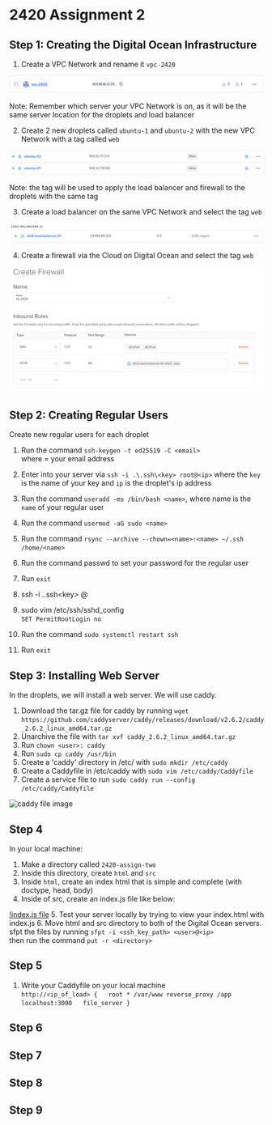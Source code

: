 # 2420 Assignment 2

## Step 1: Creating the Digital Ocean Infrastructure 

1. Create a VPC Network  and rename it `vpc-2420`

![VPC](/images/vpc-2420.png)

Note: Remember which server your VPC Network is on, as it will be the same server location for the droplets and load balancer  
  
2. Create 2 new droplets called `ubuntu-1` and `ubuntu-2` with the new VPC Network with a tag called `web`

![droplets](/images/droplets.png)

Note: the tag will be used to apply the load balancer and firewall to the droplets with the same tag

3. Create a load balancer on the same VPC Network and select the tag `web`

![load balancer](/images/loadbalancer.png)

4. Create a firewall via the Cloud on Digital Ocean and select the tag `web`

![firewall](/images/fw-2420.png)

## Step 2: Creating Regular Users 

Create new regular users for each droplet

1. Run the command `ssh-keygen -t ed25519 -C <email>`  
where <email> = your email address
2. Enter into your server via `ssh -i .\.ssh\<key> root@<ip>` where the `key` is the name of your key and `ip` is the droplet's ip address
3. Run the command `useradd -ms /bin/bash <name>`, where name is the `name` of your regular user
4. Run the command `usermod -aG sudo <name>`
5. Run the command `rsync --archive --chown=<name>:<name> ~/.ssh /home/<name>`
6. Run the command passwd <name> to set your password for the regular user
7. Run `exit`

8. ssh -i .\.ssh\<key> <name>@<ip>
9. sudo vim /etc/ssh/sshd_config  
`SET PermitRootLogin no`
10. Run the command `sudo systemctl restart ssh`
11. Run `exit`

## Step 3: Installing Web Server

In the droplets, we will install a web server. We will use caddy.

1. Download the tar.gz file for caddy by running `wget https://github.com/caddyserver/caddy/releases/download/v2.6.2/caddy_2.6.2_linux_amd64.tar.gz`
2. Unarchive the file with `tar xvf caddy_2.6.2_linux_amd64.tar.gz`
3. Run `chown <user>: caddy`
4. Run `sudo cp caddy /usr/bin`
5. Create a 'caddy' directory in /etc/ with `sudo mkdir /etc/caddy`
6. Create a Caddyfile in /etc/caddy with `sudo vim /etc/caddy/Caddyfile`
7. Create a service file to run `sudo caddy run --config /etc/caddy/Caddyfile`

![caddy file image]('./images/caddyfile.service.png')

## Step 4

In your local machine:

1. Make a directory called `2420-assign-two`
2. Inside this directory, create `html` and `src`
3. Inside `html`, create an index html that is simple and complete (with doctype, head, body)
4. Inside of src, create an index.js file like below:

[!index.js file]('./images/index.js.png')
5. Test your server locally by trying to view your index.html with index.js
6. Move html and src directory to both of the Digital Ocean servers.  
sfpt the files by running `sfpt -i <ssh_key_path> <user>@<ip>`  
then run the command `put -r <directory>`

## Step 5

1. Write your Caddyfile on your local machine  
`http://<ip_of_load> {  
    root * /var/www
    reverse_proxy /app localhost:3000  
    file_server
}  
`

## Step 6

## Step 7

## Step 8

## Step 9
